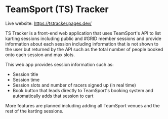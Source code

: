 <h1>TeamSport (TS) Tracker</h1>
<p>Live website: <a href="https://tstracker.pages.dev/">https://tstracker.pages.dev/</a></p>
<p>TS Tracker is a front-end web application that uses TeamSport's API to list karting sessions including public and #GRID member sessions and provide information about each session including information that is not shown to the user but returned by the API such as the total number of people booked onto each session and max slots.</p> 
<p>This web app provides session information such as:</p>
<ul>
  <li>Session title</li>
  <li>Session time</li>
  <li>Session slots and number of racers signed up (in real time)</li>
  <li>Book button that leads directly to TeamSport's booking system and automatically adds that session to cart</li>
</ul>
<p>More features are planned including adding all TeamSport venues and the rest of the karting sessions.</p>
